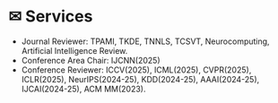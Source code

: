   # ✉ Services

- Journal Reviewer: TPAMI, TKDE, TNNLS, TCSVT, Neurocomputing, Artificial Intelligence Review.
- Conference Area Chair: IJCNN(2025)
- Conference Reviewer: ICCV(2025), ICML(2025), CVPR(2025), ICLR(2025), NeurIPS(2024-25), KDD(2024-25), AAAI(2024-25), IJCAI(2024-25), ACM MM(2023).
